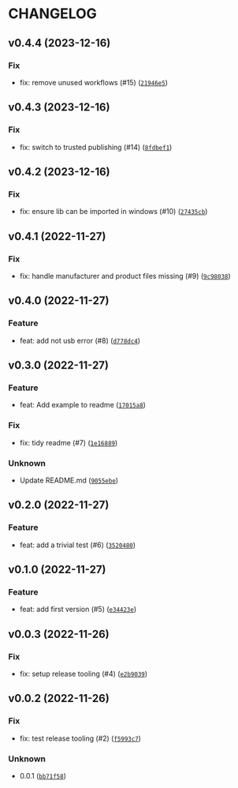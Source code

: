 # CHANGELOG



## v0.4.4 (2023-12-16)

### Fix

* fix: remove unused workflows (#15) ([`21946e5`](https://github.com/Bluetooth-Devices/usb-devices/commit/21946e5c9077bc32c943550e80c188f58a3c91d3))


## v0.4.3 (2023-12-16)

### Fix

* fix: switch to trusted publishing (#14) ([`8fdbef1`](https://github.com/Bluetooth-Devices/usb-devices/commit/8fdbef14fafe26193283f3593ff79642407b0d85))


## v0.4.2 (2023-12-16)

### Fix

* fix: ensure lib can be imported in windows (#10) ([`27435cb`](https://github.com/Bluetooth-Devices/usb-devices/commit/27435cb24f4c106cc6f9102f20207f0e2887250f))


## v0.4.1 (2022-11-27)

### Fix

* fix: handle manufacturer and product files missing (#9) ([`9c98038`](https://github.com/Bluetooth-Devices/usb-devices/commit/9c9803833448aa29d97427d3296d327d15510c2e))


## v0.4.0 (2022-11-27)

### Feature

* feat: add not usb error (#8) ([`d778dc4`](https://github.com/Bluetooth-Devices/usb-devices/commit/d778dc481a5c77aaa316f9682296a5265cd9d1f5))


## v0.3.0 (2022-11-27)

### Feature

* feat: Add example to readme ([`17015a8`](https://github.com/Bluetooth-Devices/usb-devices/commit/17015a877e0474b5ed9e5e95b91db909c736948b))

### Fix

* fix: tidy readme (#7) ([`1e16889`](https://github.com/Bluetooth-Devices/usb-devices/commit/1e1688992add590388d4258a578225b1f4925cf8))

### Unknown

* Update README.md ([`9055ebe`](https://github.com/Bluetooth-Devices/usb-devices/commit/9055ebea41415eacd993449dc15967eab02ddcea))


## v0.2.0 (2022-11-27)

### Feature

* feat: add a trivial test (#6) ([`3520480`](https://github.com/Bluetooth-Devices/usb-devices/commit/3520480a1ab2f05051057b8f0258457edc8998ca))


## v0.1.0 (2022-11-27)

### Feature

* feat: add first version (#5) ([`e34423e`](https://github.com/Bluetooth-Devices/usb-devices/commit/e34423ece309ce492bee74dff8154835bd0e6378))


## v0.0.3 (2022-11-26)

### Fix

* fix: setup release tooling (#4) ([`e2b9039`](https://github.com/Bluetooth-Devices/usb-devices/commit/e2b90393b25f28e7434e3e9567bb642692f91e76))


## v0.0.2 (2022-11-26)

### Fix

* fix: test release tooling (#2) ([`f5993c7`](https://github.com/Bluetooth-Devices/usb-devices/commit/f5993c7e1f804d70622fb2ddfddaf4b0ac9cebe5))

### Unknown

* 0.0.1 ([`bb71f58`](https://github.com/Bluetooth-Devices/usb-devices/commit/bb71f589ddd01e4d7be0642d57c367845eee558e))

